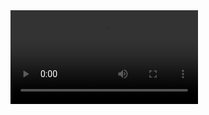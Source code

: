 <video src="[https://github.com/rayytsn9/ROBOTT/assets/79029536/62f541aa-aa8c-43f5-9ead-4b7a2e0d7c2a](https://www.youtube.com/watch?v=waribxgHKu4)" width="300" />
